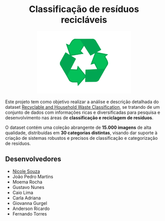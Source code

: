 <h1 align="center">Classificação de resíduos recicláveis</h1>

<p align="center">
  <img src="reciclagem.png" alt="Materias" width="300"/>
</p>

Este projeto tem como objetivo realizar a análise e descrição detalhada do dataset [Recyclable and Household Waste Classification](https://www.kaggle.com/datasets/alistairking/recyclable-and-household-waste-classification), se tratando de um conjunto de dados com informações ricas e diversificadas para pesquisa e desenvolvimento nas áreas de **classificação e reciclagem de resíduos**.

O dataset contém uma coleção abrangente de **15.000 imagens** de alta qualidade, distribuídas em **30 categorias distintas**, visando dar suporte à criação de sistemas robustos e precisos de classificação e categorização de resíduos.

## Desenvolvedores
 - [Nicole Souza](https://github.com/nicolesouzab)
 - João Pedro Martins
 - Moema Rocha
 - Gustavo Nunes
 - Caio Lima
 - Carla Adriana
 - Giovanna Gurgel
 - Anderson Ricardo
 - Fernando Torres
